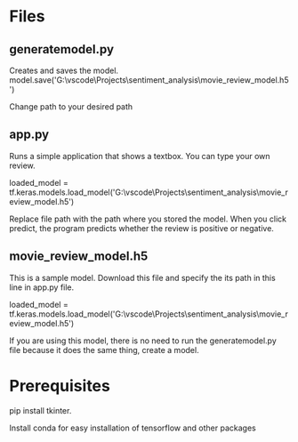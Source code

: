 # Files
## generatemodel.py
Creates and saves the model.
model.save('G:\\vscode\\Projects\\sentiment_analysis\\movie_review_model.h5')

Change path to your desired path

## app.py
Runs a simple application that shows a textbox. You can type your own review.

loaded_model = tf.keras.models.load_model('G:\\vscode\\Projects\\sentiment_analysis\\movie_review_model.h5')

Replace file path with the path where you stored the model.
When you click predict, the program predicts whether the review is positive or negative.

## movie_review_model.h5
This is a sample model. Download this file and specify the its path in this line in app.py file.

loaded_model = tf.keras.models.load_model('G:\\vscode\\Projects\\sentiment_analysis\\movie_review_model.h5')

If you are using this model, there is no need to run the generatemodel.py file because it does the same thing, 
create a model.

# Prerequisites
pip install tkinter.

Install conda for easy installation of tensorflow and other packages
